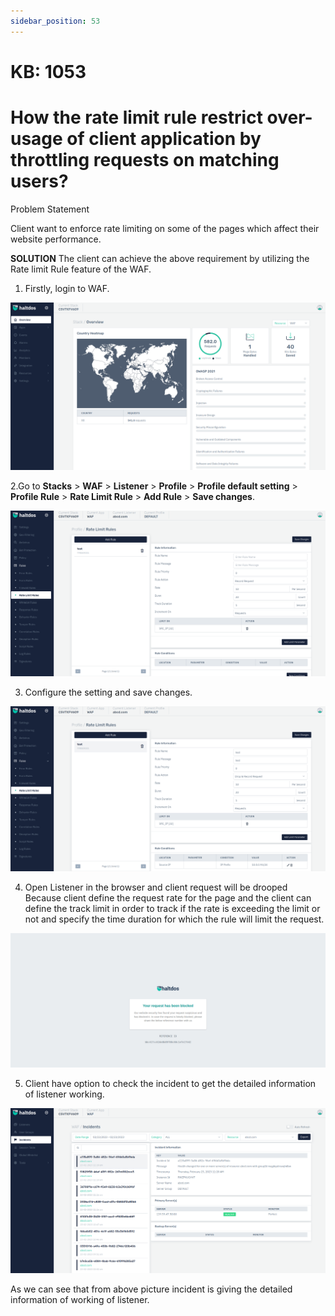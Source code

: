 ```yaml
---
sidebar_position: 53
---
```


# KB: 1053

# How the rate limit rule restrict over-usage of client application by throttling requests on matching users?
Problem Statement

Client want to enforce rate limiting on some of the pages which affect their website performance.

**SOLUTION**
The client can achieve the above requirement by utilizing the Rate limit Rule feature of the WAF.

1. Firstly, login to WAF.

![kb-1053](/img/waf/kb/v2/overview_kb_1053_1.png)

2.Go to **Stacks** > **WAF** > **Listener** > **Profile** > **Profile default setting** > **Profile Rule** > **Rate Limit  Rule** > **Add Rule** > **Save changes**.

![kb-1053](/img/waf/kb/v2/rate_kb_1053_2.png)

3. Configure the setting and save changes.

![kb-1053](/img/waf/kb/v2/rate_kb_1053_3.png)

4. Open Listener in the browser and client request will be drooped Because client define the request rate for the page and the client can define the track limit in order to track if the rate is exceeding the limit or not and specify the time duration for which the rule will limit the request.

![kb-1053](/img/waf/tutorials/raterulee.png)

5. Client have option to check the incident to get the detailed information of listener working.

![kb-1053](/img/waf/kb/v2/incidents_kb_1053_5.png)

As we can see that from above picture incident is giving the detailed information of working of listener.